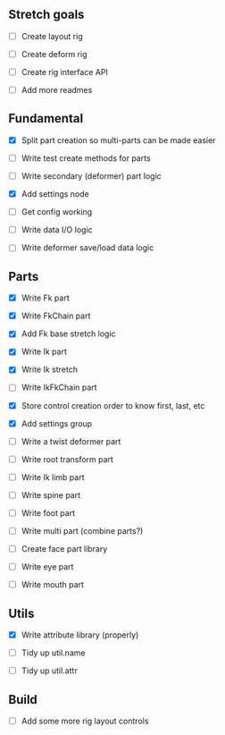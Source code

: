 ## Stretch goals
- [ ] Create layout rig
- [ ] Create deform rig
- [ ] Create rig interface API
- [ ] Add more readmes


## Fundamental
- [x] Split part creation so multi-parts can be made easier
- [ ] Write test create methods for parts
- [ ] Write secondary (deformer) part logic
- [x] Add settings node
- [ ] Get config working
- [ ] Write data I/O logic
- [ ] Write deformer save/load data logic


## Parts
- [x] Write Fk part
- [x] Write FkChain part
- [x] Add Fk base stretch logic
- [x] Write Ik part
- [x] Write Ik stretch
- [ ] Write IkFkChain part
- [x] Store control creation order to know first, last, etc
- [x] Add settings group
- [ ] Write a twist deformer part
- [ ] Write root transform part
- [ ] Write Ik limb part
- [ ] Write spine part
- [ ] Write foot part
- [ ] Write multi part (combine parts?)
- [ ] Create face part library
- [ ] Write eye part
- [ ] Write mouth part


## Utils
- [x] Write attribute library (properly)
- [ ] Tidy up util.name 
- [ ] Tidy up util.attr


## Build
- [ ] Add some more rig layout controls
